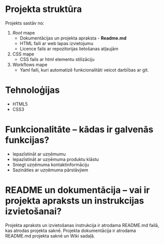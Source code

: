 # Projekta struktūra

Projekts sastāv no:
1. *Root* mape
    * Dokumentācijas un projekta apraksta - **Readme.md**
    * HTML faili ar web lapas izvietojumu
    * Licence fails ar repozitorijas lietošanas atļaujām
2. CSS mape
    * CSS fails ar html elementu stilizāciju
3. Workflows mape
    * Yaml faili, kuri automatizē funkcionalitāti veicot darbības ar git.

# Tehnoloģijas

* HTML5
* CSS3

# Funkcionalitāte – kādas ir galvenās funkcijas?

* Iepazīstināt ar uzņēmumu
* Iepazīstināt ar uzņēmuma produktu klāstu
* Sniegt uzņēmuma kontaktinformāciju
* Sazināties ar uzņēmuma pārstāvjiem

# README un dokumentācija – vai ir projekta apraksts un instrukcijas izvietošanai?

Projekta apraksts un izvietošanas instrukcija ir atrodama README.md failā, kas atrodas projekta saknē.
Projekta dokumentācija ir atrodama README.md projekta saknē un Wiki sadaļā.